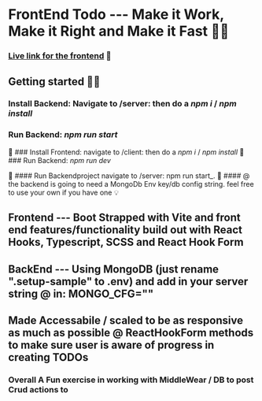 # FrontEnd Todo --- Make it Work, Make it Right and Make it Fast 🤹‍♀️

### [Live link for the frontend](https://grateful-teststack.surge.sh/) 🥳

## Getting started 🏄‍♂️
### Install Backend: Navigate to /server: then do a  _npm i_ / _npm install_
### Run Backend:  _npm run start_


💾 ### Install Frontend:  navigate to /client: then do a _npm i_ / _npm install_
💾### Run Backend:  _npm run dev_

💾 #### Run Backendproject navigate to /server:  npm run start_.
💾 #### @ the backend is going to need a MongoDb Env key/db config string. feel free to use your own if you have one 💡

## Frontend --- Boot Strapped with Vite and front end features/functionality build out with React Hooks, Typescript, SCSS and React Hook Form 
## BackEnd --- Using MongoDB (just rename ".setup-sample" to .env) and add in your server string @ in: MONGO_CFG=""
 

##  Made Accessabile / scaled to be as responsive as much as possible @ ReactHookForm methods to make sure user is aware of progress in creating TODOs
### Overall  A Fun exercise in working with MiddleWear / DB to post Crud actions to

